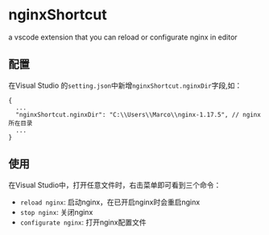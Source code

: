 # nginxShortcut
a vscode extension that you can reload or configurate nginx in editor
## 配置

在Visual Studio 的`setting.json`中新增`nginxShortcut.nginxDir`字段,如：


```
{
  ...
  "nginxShortcut.nginxDir": "C:\\Users\\Marco\\nginx-1.17.5", // nginx所在目录
  ...
}
```

## 使用

在Visual Studio中，打开任意文件时，右击菜单即可看到三个命令：

* `reload nginx`: 启动nginx，在已开启nginx时会重启nginx
* `stop nginx`: 关闭nginx
* `configurate nginx`: 打开nginx配置文件

